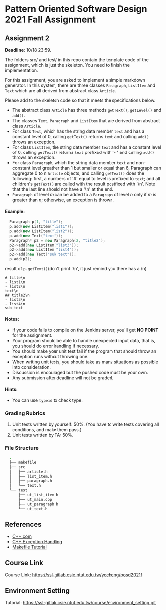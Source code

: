 # Pattern Oriented Software Design 2021 Fall Assignment

## Assignment 2

__Deadline__: 10/18 23:59.

The folders src/ and test/ in this repo contain the template code of the
assignment, which is just the skeleton. You need to finish the implementation. 

For this assignment, you are asked to implement a simple markdown generator. In
this system, there are three classes `Paragraph`, `ListItem` and `Text` which are all
derived from abstract class `Article`.

Please add to the skeleton code so that it meets the specifications below.
- The abstract class `Article` has three methods `getText()`, `getLevel()` and 
  `add()`.
- The classes `Text`, `Paragraph` and `ListItem` that are derived from
  abstract class `Article`. 
- For class `Text`, which has the string data member `text` and has a constant level of 0, calling
  `getText()` returns `text` and calling `add()` throws an exception.
- For class `ListItem`, the string data member `text` and has a constant level of 0,
  calling `getText()` returns `text` prefixed with '- ' and calling `add()` throws an exception.
- For class `Paragraph`, which the string data member `text` and non-constant level greather than
  1 but smaller or equal than 6, Paragraph can aggregate 0 to n `Article` objects, and calling `getText()` does the following: first, a
  numbers of '#' equal to level is prefixed to `text`; and all children's 
  `getText()` are called with the result postfixed with '\n'. Note that the last line should not have a '\n' at the end.
- `Paragraph` of level _m_ can be added to a `Paragraph` of level _n_ only if _m_ is greater than _n_; otherwise, an exception is thrown.

#### Example:

``` c++
  Paragraph p(1, "title");
  p.add(new ListItem("list1"));
  p.add(new ListItem("list2"));
  p.add(new Text("text"));
  Paragraph* p2 = new Paragraph(2, "title2");
  p2->add(new ListItem("list3"));
  p2->add(new ListItem("list4"));
  p2->add(new Text("sub text"));
  p.add(p2);
```

result of `p.getText()`(don't print '\n', it just remind you there has a \n)
```
# title\n
- list1\n
- list2\n
text\n
## title2\n
- list3\n
- list4\n
sub text
```

#### Notes:
- If your code fails to compile on the Jenkins server, you'll get **NO POINT** for
the assignment.
- Your program should be able to handle unexpected input data, that is, you
should do error handling if necessary.
- You should make your unit test fail if the program that should throw an exception
runs without throwing one.
- When writing unit tests, you should take as many situations as possible into
consideration.
- Discussion is encouraged but the pushed code must be your own.
- Any submission after deadline will not be graded.

#### Hints:
- You can use `typeid` to check type.

### Grading Rubrics
1. Unit tests written by yourself: 50%. (You have to write tests covering all 
conditions, and make them pass.)
2. Unit tests written by TA: 50%.

### File Structure

  ```bash
    .
    ├── makefile
    ├── src
    │   ├── article.h
    │   ├── list_item.h
    │   ├── paragraph.h
    │   └── text.h
    └── test
        ├── ut_list_item.h
        ├── ut_main.cpp
        ├── ut_paragraph.h
        └── ut_text.h
  ```

## References
- [C++.com](http://www.cplusplus.com/reference/)
- [C++ Exception Handling](https://www.tutorialspoint.com/cplusplus/cpp_exceptions_handling.htm)
- [Makefile Tutorial](https://ssl-gitlab.csie.ntut.edu.tw/course/makefile_tutorial)

## Course Link
Course Link: https://ssl-gitlab.csie.ntut.edu.tw/yccheng/posd2021f

## Environment Setting
Tutorial: https://ssl-gitlab.csie.ntut.edu.tw/course/environment_setting.git
